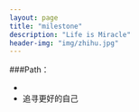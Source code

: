 ```yaml
---
layout: page
title: "milestone"
description: "Life is Miracle"
header-img: "img/zhihu.jpg"
---
```



###Path：


-
- 追寻更好的自己






